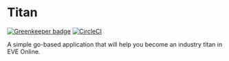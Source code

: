 # Titan

[![Greenkeeper badge](https://badges.greenkeeper.io/oxisto/titan.svg)](https://greenkeeper.io/) [![CircleCI](https://circleci.com/gh/oxisto/titan.svg?style=svg)](https://circleci.com/gh/oxisto/titan)

A simple go-based application that will help you become an industry titan in EVE Online.
